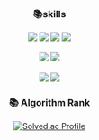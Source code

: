 <!--
**oliviarla/oliviarla** is a ✨ _special_ ✨ repository because its `README.md` (this file) appears on your GitHub profile.

Here are some ideas to get you started:

- 🔭 I’m currently working on ...
- 🌱 I’m currently learning ...
- 👯 I’m looking to collaborate on ...
- 🤔 I’m looking for help with ...
- 💬 Ask me about ...
- 📫 How to reach me: ...
- 😄 Pronouns: ...
- ⚡ Fun fact: ...
-->
<div align=center><h3>📚skills</h3></div>

<div align=center>
  <img src="https://img.shields.io/badge/python-3776AB?style=for-the-badge&logo=python&logoColor=white">
  <img src="https://img.shields.io/badge/flask-000000?style=for-the-badge&logo=flask&logoColor=white">
  <img src="https://img.shields.io/badge/pytorch-EE4C2C?style=for-the-badge&logo=pytorch&logoColor=white">
  <img src="https://img.shields.io/badge/raspberrypi-A22846?style=for-the-badge&logo=raspberrypi&logoColor=white">
  <br>
  <br>
  <img src="https://img.shields.io/badge/c++-00599C?style=for-the-badge&logo=c%2B%2B&logoColor=white">
  <img src="https://img.shields.io/badge/opencv-5C3EE8?style=for-the-badge&logo=opencv&logoColor=white">
  <br>
  <br>
  <img src="https://img.shields.io/badge/java-007396?style=for-the-badge&logo=java&logoColor=white">
  
  <img src="https://img.shields.io/badge/spring-6DB33F?style=for-the-badge&logo=spring&logoColor=white">
  
</div>
<div align=center><h3>📚 Algorithm Rank</h3></div>
<div align=center>
  
[![Solved.ac Profile](http://mazassumnida.wtf/api/v2/generate_badge?boj=grreen07)](https://solved.ac/grreen07/)
</div>
